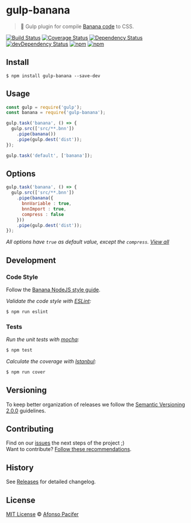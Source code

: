 # gulp-banana

> 🍹 Gulp plugin for compile [Banana code](https://github.com/bananacss/bananacss) to CSS.

[![Build Status](https://travis-ci.org/bananacss/gulp-banana.svg?branch=master)](https://travis-ci.org/bananacss/gulp-banana)
[![Coverage Status](https://coveralls.io/repos/github/bananacss/gulp-banana/badge.svg?branch=master)](https://coveralls.io/github/bananacss/gulp-banana?branch=master)
[![Dependency Status](https://david-dm.org/bananacss/gulp-banana.svg)](https://david-dm.org/bananacss/gulp-banana)
[![devDependency Status](https://david-dm.org/bananacss/gulp-banana/dev-status.svg)](https://david-dm.org/bananacss/gulp-banana#info=devDependencies)
[![npm](https://img.shields.io/npm/v/gulp-banana.svg)](https://www.npmjs.com/package/gulp-banana)
[![npm](https://img.shields.io/npm/dt/gulp-banana.svg)](https://www.npmjs.com/package/gulp-banana)

## Install

```
$ npm install gulp-banana --save-dev
```

## Usage

```js
const gulp = require('gulp');
const banana = require('gulp-banana');

gulp.task('banana', () => {
  gulp.src(['src/**.bnn'])
    .pipe(banana())
    .pipe(gulp.dest('dist'));
});

gulp.task('default', ['banana']);
```

## Options

```js
gulp.task('banana', () => {
  gulp.src(['src/**.bnn'])
    .pipe(banana({
      bnnVariable : true,
      bnnImport : true,
      compress : false
    }))
    .pipe(gulp.dest('dist'));
});
```

*All options have `true` as default value, except the `compress`. [View all](https://github.com/bananacss/bananacss#the-bananafile)*

## Development

### Code Style

Follow the [Banana NodeJS style guide](https://github.com/bananacss/banana-style-guide).

*Validate the code style with [ESLint](http://eslint.org/):*
```sh
$ npm run eslint
```

### Tests

*Run the unit tests with [mocha](https://mochajs.org/):*
```sh
$ npm test
```

*Calculate the coverage with [Istanbul](https://gotwarlost.github.io/istanbul/):*
```sh
$ npm run cover
```

## Versioning
To keep better organization of releases we follow the [Semantic Versioning 2.0.0](http://semver.org/) guidelines.

## Contributing
Find on our [issues](https://github.com/bananacss/gulp-banana/issues/) the next steps of the project ;)
<br>
Want to contribute? [Follow these recommendations](https://github.com/bananacss/gulp-banana/blob/master/CONTRIBUTING.md).

## History
See [Releases](https://github.com/bananacss/gulp-banana/releases) for detailed changelog.

## License
[MIT License](https://github.com/bananacss/gulp-banana/blob/master/LICENSE.md) © [Afonso Pacifer](http://afonsopacifer.com/)
